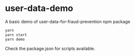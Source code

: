 # user-data-demo

A basic demo of user-data-for-fraud-prevention npm package

```sh
yarn
yarn start
yarn demo
```

Check the package.json for scripts available.